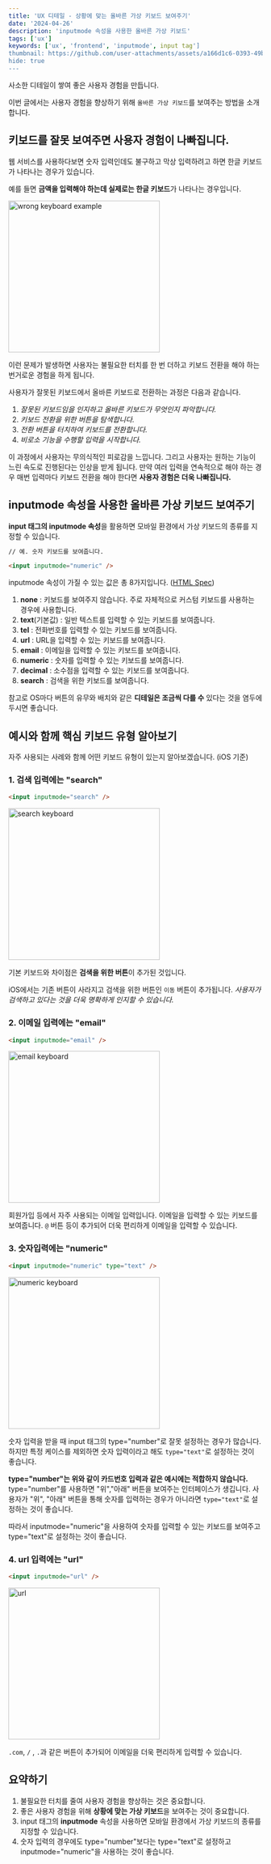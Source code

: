 ```yaml
---
title: 'UX 디테일 - 상황에 맞는 올바른 가상 키보드 보여주기'
date: '2024-04-26'
description: 'inputmode 속성을 사용한 올바른 가상 키보드'
tags: ['ux']
keywords: ['ux', 'frontend', 'inputmode', input tag']
thumbnail: https://github.com/user-attachments/assets/a166d1c6-0393-49b2-a0e1-5fc27c9415f9
hide: true
---
```


사소한 디테일이 쌓여 좋은 사용자 경험을 만듭니다.

이번 글에서는 사용자 경험을 향상하기 위해 `올바른 가상 키보드`를 보여주는 방법을 소개합니다.

## 키보드를 잘못 보여주면 사용자 경험이 나빠집니다.

웹 서비스를 사용하다보면 숫자 입력인데도 불구하고 막상 입력하려고 하면 한글 키보드가 나타나는 경우가 있습니다.

예를 들면 **금액을 입력해야 하는데 실제로는 한글 키보드**가 나타나는 경우입니다.

<img src="https://github.com/user-attachments/assets/a166d1c6-0393-49b2-a0e1-5fc27c9415f9" width="300" alt="wrong keyboard example"/>

이런 문제가 발생하면 사용자는 불필요한 터치를 한 번 더하고 키보드 전환을 해야 하는 번거로운 경험을 하게 됩니다.

사용자가 잘못된 키보드에서 올바른 키보드로 전환하는 과정은 다음과 같습니다.

1. _잘못된 키보드임을 인지하고 올바른 키보드가 무엇인지 파악합니다._
2. _키보드 전환을 위한 버튼을 탐색합니다._
3. _전환 버튼을 터치하여 키보드를 전환합니다._
4. _비로소 기능을 수행할 입력을 시작합니다._

이 과정에서 사용자는 무의식적인 피로감을 느낍니다. 그리고 사용자는 원하는 기능이 느린 속도로 진행된다는 인상을 받게 됩니다. 만약 여러 입력을 연속적으로 해야 하는 경우 매번 입력마다 키보드 전환을 해야 한다면 **사용자 경험은 더욱 나빠집니다.**

## inputmode 속성을 사용한 올바른 가상 키보드 보여주기

**input 태그의 inputmode 속성**을 활용하면 모바일 환경에서 가상 키보드의 종류를 지정할 수 있습니다.

```html
// 예. 숫자 키보드를 보여줍니다.

<input inputmode="numeric" />
```

inputmode 속성이 가질 수 있는 값은 총 8가지입니다. ([HTML Spec](https://html.spec.whatwg.org/multipage/interaction.html#attr-inputmode))

1. **none** : 키보드를 보여주지 않습니다. 주로 자체적으로 커스텀 키보드를 사용하는 경우에 사용합니다.
2. **text**(기본값) : 일반 텍스트를 입력할 수 있는 키보드를 보여줍니다.
3. **tel** : 전화번호를 입력할 수 있는 키보드를 보여줍니다.
4. **url** : URL을 입력할 수 있는 키보드를 보여줍니다.
5. **email** : 이메일을 입력할 수 있는 키보드를 보여줍니다.
6. **numeric** : 숫자를 입력할 수 있는 키보드를 보여줍니다.
7. **decimal** : 소수점을 입력할 수 있는 키보드를 보여줍니다.
8. **search** : 검색을 위한 키보드를 보여줍니다.

참고로 OS마다 버튼의 유무와 배치와 같은 **디테일은 조금씩 다를 수** 있다는 것을 염두에 두시면 좋습니다.

## 예시와 함께 핵심 키보드 유형 알아보기

자주 사용되는 사례와 함께 어떤 키보드 유형이 있는지 알아보겠습니다. (iOS 기준)

### 1. 검색 입력에는 "search"

```html
<input inputmode="search" />
```

<img src="https://github.com/sa02045/blog/assets/50866506/29079afe-68ed-4848-9727-4de4fbe08c90" width="300" alt="search keyboard"/>

기본 키보드와 차이점은 **검색을 위한 버튼**이 추가된 것입니다.

iOS에서는 기존 버튼이 사라지고 검색을 위한 버튼인 `이동` 버튼이 추가됩니다. _사용자가 검색하고 있다는 것을 더욱 명확하게 인지할 수 있습니다._

### 2. 이메일 입력에는 "email"

```html
<input inputmode="email" />
```

<img src="https://github.com/sa02045/blog/assets/50866506/fe25fa69-c86b-493e-86ba-46ab9afc9c43" width="300" alt="email keyboard"/>

회원가입 등에서 자주 사용되는 이메일 입력입니다. 이메일을 입력할 수 있는 키보드를 보여줍니다. `@` 버튼 등이 추가되어 더욱 편리하게 이메일을 입력할 수 있습니다.

### 3. 숫자입력에는 "numeric"

```html
<input inputmode="numeric" type="text" />
```

<img src="https://github.com/sa02045/blog/assets/50866506/8e7eec31-92c8-43ff-9664-6a7af4282743" width="300" alt="numeric keyboard"/>

숫자 입력을 받을 때 input 태그의 type="number"로 잘못 설정하는 경우가 많습니다. 하지만 특정 케이스를 제외하면 숫자 입력이라고 해도 `type="text"`로 설정하는 것이 좋습니다.

**type="number"는 위와 같이 카드번호 입력과 같은 예시에는 적합하지 않습니다.** type="number"를 사용하면 "위","아래" 버튼을 보여주는 인터페이스가 생깁니다. 사용자가 "위", "아래" 버튼을 통해 숫자를 입력하는 경우가 아니라면 `type="text"`로 설정하는 것이 좋습니다.

따라서 inputmode="numeric"을 사용하여 숫자를 입력할 수 있는 키보드를 보여주고 type="text"로 설정하는 것이 좋습니다.

### 4. url 입력에는 "url"

```html
<input inputmode="url" />
```

<img src="https://github.com/sa02045/blog/assets/50866506/3482e78f-bede-4b34-b117-e7b9df17ab7b" width="300" alt="url"/>

`.com`, `/` , `.`과 같은 버튼이 추가되어 이메일을 더욱 편리하게 입력할 수 있습니다.

## 요약하기

1. 불필요한 터치를 줄여 사용자 경험을 향상하는 것은 중요합니다.
2. 좋은 사용자 경험을 위해 **상황에 맞는 가상 키보드**을 보여주는 것이 중요합니다.
3. input 태그의 **inputmode** 속성을 사용하면 모바일 환경에서 가상 키보드의 종류를 지정할 수 있습니다.
4. 숫자 입력의 경우에도 type="number"보다는 type="text"로 설정하고 inputmode="numeric"을 사용하는 것이 좋습니다.
